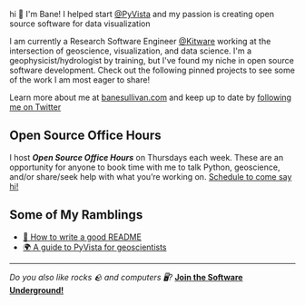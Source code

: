 hi :wave: I'm Bane! I helped start [@PyVista](https://github.com/pyvista) and my passion is creating open source software for data visualization

I am currently a Research Software Engineer [@Kitware](https://github.com/Kitware) working at the intersection of geoscience, visualization, and data science. I'm a geophysicist/hydrologist by training, but I've found my niche in open source software development. Check out the following pinned projects to see some of the work I am most eager to share!

Learn more about me at [banesullivan.com](https://banesullivan.com/) and keep up to date by [following me on Twitter](https://twitter.com/banesullivan)


## Open Source Office Hours

I host ***Open Source Office Hours*** on Thursdays each week. These are an opportunity for anyone to book time with me to talk Python, geoscience, and/or share/seek help with what you’re working on. [Schedule to come say hi!](https://calendly.com/bane-sullivan-kitware/open-source-office-hours)


## Some of My Ramblings

- [📄 How to write a good README](https://github.com/banesullivan/README)
- [🌍 A guide to PyVista for geoscientists](https://banesullivan.com/pyvista/index.html)

---

*Do you also like rocks 🪨 and computers 🖥️?*
[**Join the Software Underground!**](https://swu.ng/slack)
